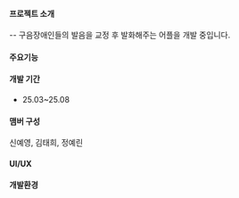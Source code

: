 #### 프로젝트 소개
--
구음장애인들의 발음을 교정 후 발화해주는 어플을 개발 중입니다.

#### 주요기능


#### 개발 기간
* 25.03~25.08

#### 맴버 구성
신예영, 김태희, 정예린

#### UI/UX

#### 개발환경

